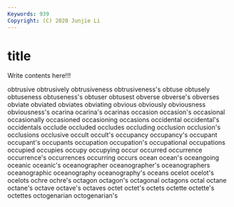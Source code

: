 ```yaml
---
Keywords: 939
Copyright: (C) 2020 Junjie Li
---
```


# title

Write contents here!!!

obtrusive 
obtrusively 
obtrusiveness 
obtrusiveness's
obtuse 
obtusely 
obtuseness 
obtuseness's 
obtuser 
obtusest 
obverse 
obverse's 
obverses 
obviate
obviated 
obviates 
obviating 
obvious 
obviously 
obviousness 
obviousness's 
ocarina 
ocarina's 
ocarinas
occasion 
occasion's 
occasional 
occasionally 
occasioned 
occasioning 
occasions 
occidental 
occidental's 
occidentals
occlude 
occluded 
occludes 
occluding 
occlusion 
occlusion's 
occlusions 
occlusive 
occult 
occult's
occupancy 
occupancy's 
occupant 
occupant's 
occupants 
occupation 
occupation's 
occupational 
occupations 
occupied
occupies 
occupy 
occupying 
occur 
occurred 
occurrence 
occurrence's 
occurrences 
occurring 
occurs
ocean 
ocean's 
oceangoing 
oceanic 
oceanic's 
oceanographer 
oceanographer's 
oceanographers 
oceanographic 
oceanography
oceanography's 
oceans 
ocelot 
ocelot's 
ocelots 
ochre 
ochre's 
octagon 
octagon's 
octagonal
octagons 
octal 
octane 
octane's 
octave 
octave's 
octaves 
octet 
octet's 
octets
octette 
octette's 
octettes 
octogenarian 
octogenarian's 
